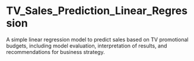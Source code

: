 # TV_Sales_Prediction_Linear_Regression
A simple linear regression model to predict sales based on TV promotional budgets, including model evaluation, interpretation of results, and recommendations for business strategy.
